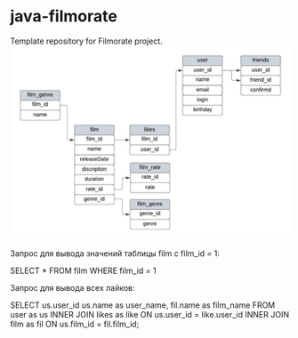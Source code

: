 # java-filmorate
Template repository for Filmorate project.
![This is an image](/src/main/resources/filmorate_datebase.jpeg)


Запрос для вывода значений таблицы film с film_id = 1:

SELECT
	*
FROM film 
WHERE film_id = 1

Запрос для вывода всех лайков:

SELECT
	us.user_id
	us.name as user_name,
	fil.name as film_name
FROM user as us
	INNER JOIN likes as like 
		ON us.user_id = like.user_id
	INNER JOIN film as fil 
		ON us.film_id = fil.film_id;
			
			

